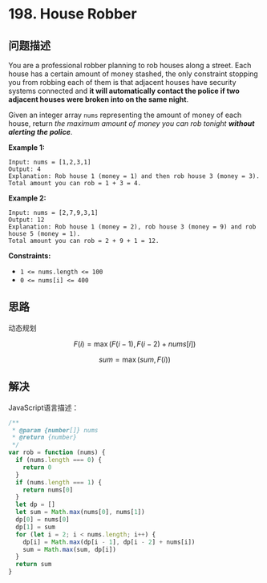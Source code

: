 # 198. House Robber

## 问题描述

You are a professional robber planning to rob houses along a street. Each house has a certain amount of money stashed, the only constraint stopping you from robbing each of them is that adjacent houses have security systems connected and **it will automatically contact the police if two adjacent houses were broken into on the same night**.

Given an integer array `nums` representing the amount of money of each house, return *the maximum amount of money you can rob tonight **without alerting the police***.

**Example 1:**

```
Input: nums = [1,2,3,1]
Output: 4
Explanation: Rob house 1 (money = 1) and then rob house 3 (money = 3).
Total amount you can rob = 1 + 3 = 4.
```

**Example 2:**

```
Input: nums = [2,7,9,3,1]
Output: 12
Explanation: Rob house 1 (money = 2), rob house 3 (money = 9) and rob house 5 (money = 1).
Total amount you can rob = 2 + 9 + 1 = 12.
```

**Constraints:**

- `1 <= nums.length <= 100`
- `0 <= nums[i] <= 400`

## 思路

动态规划

$$
F(i)=\max(F(i-1),F(i-2)+nums[i])
$$

$$
sum=\max(sum,F(i))
$$

## 解决

JavaScript语言描述：

```javascript
/**
 * @param {number[]} nums
 * @return {number}
 */
var rob = function (nums) {
  if (nums.length === 0) {
    return 0
  }
  if (nums.length === 1) {
    return nums[0]
  }
  let dp = []
  let sum = Math.max(nums[0], nums[1])
  dp[0] = nums[0]
  dp[1] = sum
  for (let i = 2; i < nums.length; i++) {
    dp[i] = Math.max(dp[i - 1], dp[i - 2] + nums[i])
    sum = Math.max(sum, dp[i])
  }
  return sum
}
```
